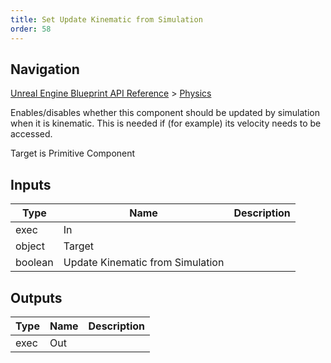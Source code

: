 ```yaml
---
title: Set Update Kinematic from Simulation
order: 58
---
```

## Navigation

[Unreal Engine Blueprint API Reference](https://dev.epicgames.com/documentation/en-us/unreal-engine/BlueprintAPI) > [Physics](https://dev.epicgames.com/documentation/en-us/unreal-engine/BlueprintAPI/Physics)

Enables/disables whether this component should be updated by simulation when it is kinematic. This is needed if (for example) its velocity needs to be accessed.

Target is Primitive Component

## Inputs

| Type | Name | Description |
| --- | --- | --- |
| exec | In |  |
| object | Target |  |
| boolean | Update Kinematic from Simulation |  |

## Outputs

| Type | Name | Description |
| --- | --- | --- |
| exec | Out |  |
